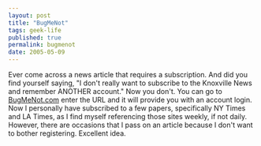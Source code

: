 ```yaml
---
layout: post
title: "BugMeNot"
tags: geek-life
published: true
permalink: bugmenot
date: 2005-05-09
---
```


Ever come across a news article that requires a subscription.  And did you find yourself saying, "I don't really want to subscribe to the Knoxville News and remember ANOTHER account."   Now you don't.  You can go to <a href="http://www.bugmenot.com">BugMeNot.com</a>  enter the URL and it will provide you with an account login.  Now I personally have subscribed to a few papers, specifically NY Times and LA Times, as I find myself referencing those sites weekly, if not daily.  However, there are occasions that I pass on an article because I don't want to bother registering.  Excellent idea.
